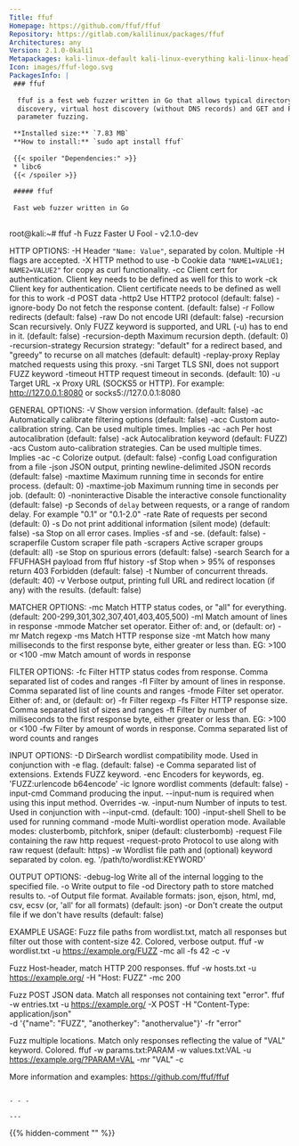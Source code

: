 ```yaml
---
Title: ffuf
Homepage: https://github.com/ffuf/ffuf
Repository: https://gitlab.com/kalilinux/packages/ffuf
Architectures: any
Version: 2.1.0-0kali1
Metapackages: kali-linux-default kali-linux-everything kali-linux-headless kali-linux-large 
Icon: images/ffuf-logo.svg
PackagesInfo: |
 ### ffuf
 
  ffuf is a fest web fuzzer written in Go that allows typical directory
  discovery, virtual host discovery (without DNS records) and GET and POST
  parameter fuzzing.
 
 **Installed size:** `7.83 MB`  
 **How to install:** `sudo apt install ffuf`  
 
 {{< spoiler "Dependencies:" >}}
 * libc6 
 {{< /spoiler >}}
 
 ##### ffuf
 
 Fast web fuzzer written in Go
 
 ```
 root@kali:~# ffuf -h
 Fuzz Faster U Fool - v2.1.0-dev
 
 HTTP OPTIONS:
   -H                  Header `"Name: Value"`, separated by colon. Multiple -H flags are accepted.
   -X                  HTTP method to use
   -b                  Cookie data `"NAME1=VALUE1; NAME2=VALUE2"` for copy as curl functionality.
   -cc                 Client cert for authentication. Client key needs to be defined as well for this to work
   -ck                 Client key for authentication. Client certificate needs to be defined as well for this to work
   -d                  POST data
   -http2              Use HTTP2 protocol (default: false)
   -ignore-body        Do not fetch the response content. (default: false)
   -r                  Follow redirects (default: false)
   -raw                Do not encode URI (default: false)
   -recursion          Scan recursively. Only FUZZ keyword is supported, and URL (-u) has to end in it. (default: false)
   -recursion-depth    Maximum recursion depth. (default: 0)
   -recursion-strategy Recursion strategy: "default" for a redirect based, and "greedy" to recurse on all matches (default: default)
   -replay-proxy       Replay matched requests using this proxy.
   -sni                Target TLS SNI, does not support FUZZ keyword
   -timeout            HTTP request timeout in seconds. (default: 10)
   -u                  Target URL
   -x                  Proxy URL (SOCKS5 or HTTP). For example: http://127.0.0.1:8080 or socks5://127.0.0.1:8080
 
 GENERAL OPTIONS:
   -V                  Show version information. (default: false)
   -ac                 Automatically calibrate filtering options (default: false)
   -acc                Custom auto-calibration string. Can be used multiple times. Implies -ac
   -ach                Per host autocalibration (default: false)
   -ack                Autocalibration keyword (default: FUZZ)
   -acs                Custom auto-calibration strategies. Can be used multiple times. Implies -ac
   -c                  Colorize output. (default: false)
   -config             Load configuration from a file
   -json               JSON output, printing newline-delimited JSON records (default: false)
   -maxtime            Maximum running time in seconds for entire process. (default: 0)
   -maxtime-job        Maximum running time in seconds per job. (default: 0)
   -noninteractive     Disable the interactive console functionality (default: false)
   -p                  Seconds of `delay` between requests, or a range of random delay. For example "0.1" or "0.1-2.0"
   -rate               Rate of requests per second (default: 0)
   -s                  Do not print additional information (silent mode) (default: false)
   -sa                 Stop on all error cases. Implies -sf and -se. (default: false)
   -scraperfile        Custom scraper file path
   -scrapers           Active scraper groups (default: all)
   -se                 Stop on spurious errors (default: false)
   -search             Search for a FFUFHASH payload from ffuf history
   -sf                 Stop when > 95% of responses return 403 Forbidden (default: false)
   -t                  Number of concurrent threads. (default: 40)
   -v                  Verbose output, printing full URL and redirect location (if any) with the results. (default: false)
 
 MATCHER OPTIONS:
   -mc                 Match HTTP status codes, or "all" for everything. (default: 200-299,301,302,307,401,403,405,500)
   -ml                 Match amount of lines in response
   -mmode              Matcher set operator. Either of: and, or (default: or)
   -mr                 Match regexp
   -ms                 Match HTTP response size
   -mt                 Match how many milliseconds to the first response byte, either greater or less than. EG: >100 or <100
   -mw                 Match amount of words in response
 
 FILTER OPTIONS:
   -fc                 Filter HTTP status codes from response. Comma separated list of codes and ranges
   -fl                 Filter by amount of lines in response. Comma separated list of line counts and ranges
   -fmode              Filter set operator. Either of: and, or (default: or)
   -fr                 Filter regexp
   -fs                 Filter HTTP response size. Comma separated list of sizes and ranges
   -ft                 Filter by number of milliseconds to the first response byte, either greater or less than. EG: >100 or <100
   -fw                 Filter by amount of words in response. Comma separated list of word counts and ranges
 
 INPUT OPTIONS:
   -D                  DirSearch wordlist compatibility mode. Used in conjunction with -e flag. (default: false)
   -e                  Comma separated list of extensions. Extends FUZZ keyword.
   -enc                Encoders for keywords, eg. 'FUZZ:urlencode b64encode'
   -ic                 Ignore wordlist comments (default: false)
   -input-cmd          Command producing the input. --input-num is required when using this input method. Overrides -w.
   -input-num          Number of inputs to test. Used in conjunction with --input-cmd. (default: 100)
   -input-shell        Shell to be used for running command
   -mode               Multi-wordlist operation mode. Available modes: clusterbomb, pitchfork, sniper (default: clusterbomb)
   -request            File containing the raw http request
   -request-proto      Protocol to use along with raw request (default: https)
   -w                  Wordlist file path and (optional) keyword separated by colon. eg. '/path/to/wordlist:KEYWORD'
 
 OUTPUT OPTIONS:
   -debug-log          Write all of the internal logging to the specified file.
   -o                  Write output to file
   -od                 Directory path to store matched results to.
   -of                 Output file format. Available formats: json, ejson, html, md, csv, ecsv (or, 'all' for all formats) (default: json)
   -or                 Don't create the output file if we don't have results (default: false)
 
 EXAMPLE USAGE:
   Fuzz file paths from wordlist.txt, match all responses but filter out those with content-size 42.
   Colored, verbose output.
     ffuf -w wordlist.txt -u https://example.org/FUZZ -mc all -fs 42 -c -v
 
   Fuzz Host-header, match HTTP 200 responses.
     ffuf -w hosts.txt -u https://example.org/ -H "Host: FUZZ" -mc 200
 
   Fuzz POST JSON data. Match all responses not containing text "error".
     ffuf -w entries.txt -u https://example.org/ -X POST -H "Content-Type: application/json" \
       -d '{"name": "FUZZ", "anotherkey": "anothervalue"}' -fr "error"
 
   Fuzz multiple locations. Match only responses reflecting the value of "VAL" keyword. Colored.
     ffuf -w params.txt:PARAM -w values.txt:VAL -u https://example.org/?PARAM=VAL -mr "VAL" -c
 
   More information and examples: https://github.com/ffuf/ffuf
 
 ```
 
 - - -
 
---
```

{{% hidden-comment "<!--Do not edit anything above this line-->" %}}
